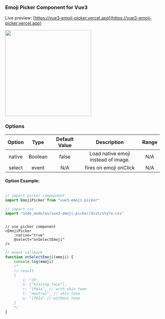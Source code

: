 ### Emoji Picker Component for Vue3
Live preview: [https://vue3-emoji-picker.vercel.app](https://vue3-emoji-picker.vercel.app)

<img src="https://i.imgur.com/CQc1nCF.png" width="280" />

### Options

| Option | Type | Default Value | Description | Range |
| :---: | :---: | :---: | :---: | :---: |
| native | Boolean | false | Load native emoji instead of image. |  N/A |
| select | event | N/A | fires on emoji onClick |  N/A |

#### Option Example:

```javascript

// import picker compopnent
import EmojiPicker from "vue3-emoji-picker"

// import css
import "node_modules/vue3-emoji-picker/dist/style.css"

```
```vue

// use picker component
<EmojiPicker 
    :native="true" 
    @select="onSelectEmoji"
/>
```
```javascript
// event callback
function onSelectEmoji(emoji) {
    console.log(emoji)
    /*
    // result
    { 
        i: "😚", 
        n: ["kissing face"], 
        r: "1f61a", // with skin tone
        t: "neutral", // skin tone
        u: "1f61a" // without tone
    }
    */
}
```
